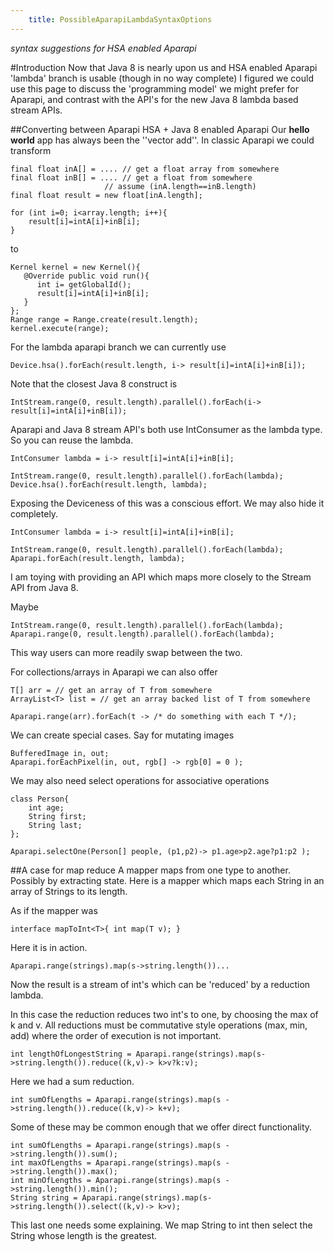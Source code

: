 ```yaml
---
    title: PossibleAparapiLambdaSyntaxOptions
---
```


*syntax suggestions for HSA enabled Aparapi*

#Introduction
Now that Java 8 is nearly upon us and HSA enabled Aparapi 'lambda' branch is usable (though in no way complete) I figured we could use this page to discuss the 'programming model' we might prefer for Aparapi, and contrast with the API's for the new Java 8 lambda based stream APIs.

##Converting between Aparapi HSA + Java 8 enabled Aparapi
Our **hello world** app has always been the ''vector add''. In classic Aparapi we could transform

    final float inA[] = .... // get a float array from somewhere
    final float inB[] = .... // get a float from somewhere
                         // assume (inA.length==inB.length)
    final float result = new float[inA.length];

    for (int i=0; i<array.length; i++){
        result[i]=intA[i]+inB[i];
    }
to

    Kernel kernel = new Kernel(){
       @Override public void run(){
          int i= getGlobalId();
          result[i]=intA[i]+inB[i];
       }
    };
    Range range = Range.create(result.length);
    kernel.execute(range);
For the lambda aparapi branch we can currently use

    Device.hsa().forEach(result.length, i-> result[i]=intA[i]+inB[i]);
Note that the closest Java 8 construct is

    IntStream.range(0, result.length).parallel().forEach(i-> result[i]=intA[i]+inB[i]);
Aparapi and Java 8 stream API's both use IntConsumer as the lambda type. So you can reuse the lambda.

    IntConsumer lambda = i-> result[i]=intA[i]+inB[i];

    IntStream.range(0, result.length).parallel().forEach(lambda);
    Device.hsa().forEach(result.length, lambda);
Exposing the Deviceness of this was a conscious effort. We may also hide it completely.

    IntConsumer lambda = i-> result[i]=intA[i]+inB[i];

    IntStream.range(0, result.length).parallel().forEach(lambda);
    Aparapi.forEach(result.length, lambda);
I am toying with providing an API which maps more closely to the Stream API from Java 8.

Maybe

    IntStream.range(0, result.length).parallel().forEach(lambda);
    Aparapi.range(0, result.length).parallel().forEach(lambda);
This way users can more readily swap between the two.

For collections/arrays in Aparapi we can also offer

    T[] arr = // get an array of T from somewhere
    ArrayList<T> list = // get an array backed list of T from somewhere

    Aparapi.range(arr).forEach(t -> /* do something with each T */);
We can create special cases. Say for mutating images

    BufferedImage in, out;
    Aparapi.forEachPixel(in, out, rgb[] -> rgb[0] = 0 );
We may also need select operations for associative operations

    class Person{
        int age;
        String first;
        String last;
    };

    Aparapi.selectOne(Person[] people, (p1,p2)-> p1.age>p2.age?p1:p2 );
##A case for map reduce
A mapper maps from one type to another. Possibly by extracting state. Here is a mapper which maps each String in an array of Strings to its length.

As if the mapper was

    interface mapToInt<T>{ int map(T v); }
Here it is in action.

    Aparapi.range(strings).map(s->string.length())...
Now the result is a stream of int's which can be 'reduced' by a reduction lambda.

In this case the reduction reduces two int's to one, by choosing the max of k and v. All reductions must be commutative style operations (max, min, add) where the order of execution is not important.

    int lengthOfLongestString = Aparapi.range(strings).map(s->string.length()).reduce((k,v)-> k>v?k:v);
Here we had a sum reduction.

    int sumOfLengths = Aparapi.range(strings).map(s ->string.length()).reduce((k,v)-> k+v);
Some of these may be common enough that we offer direct functionality.

    int sumOfLengths = Aparapi.range(strings).map(s ->string.length()).sum();
    int maxOfLengths = Aparapi.range(strings).map(s ->string.length()).max();
    int minOfLengths = Aparapi.range(strings).map(s ->string.length()).min();
    String string = Aparapi.range(strings).map(s->string.length()).select((k,v)-> k>v);
This last one needs some explaining. We map String to int then select the String whose length is the greatest.